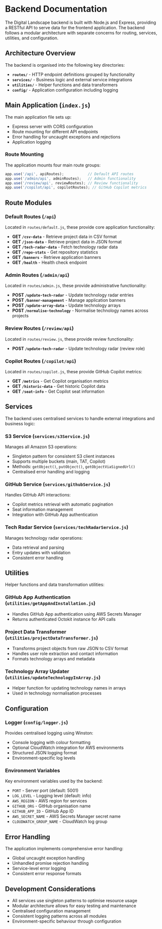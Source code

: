 # Backend Documentation

The Digital Landscape backend is built with Node.js and Express, providing a RESTful API to serve data for the frontend application. The backend follows a modular architecture with separate concerns for routing, services, utilities, and configuration.

## Architecture Overview

The backend is organised into the following key directories:

- **`routes/`** - HTTP endpoint definitions grouped by functionality
- **`services/`** - Business logic and external service integrations
- **`utilities/`** - Helper functions and data transformers
- **`config/`** - Application configuration including logging

## Main Application (`index.js`)

The main application file sets up:

- Express server with CORS configuration
- Route mounting for different API endpoints
- Error handling for uncaught exceptions and rejections
- Application logging

### Route Mounting

The application mounts four main route groups:

```javascript
app.use('/api', apiRoutes);           // Default API routes
app.use('/admin/api', adminRoutes);   // Admin functionality
app.use('/review/api', reviewRoutes); // Review functionality  
app.use('/copilot/api', copilotRoutes); // GitHub Copilot metrics
```

## Route Modules

### Default Routes (`/api`)
Located in `routes/default.js`, these provide core application functionality:

- **GET `/csv-data`** - Retrieve project data in CSV format
- **GET `/json-data`** - Retrieve project data in JSON format
- **GET `/tech-radar-data`** - Fetch technology radar data
- **GET `/repo-stats`** - Get repository statistics
- **GET `/banners`** - Retrieve application banners
- **GET `/health`** - Health check endpoint

### Admin Routes (`/admin/api`)
Located in `routes/admin.js`, these provide administrative functionality:

- **POST `/update-tech-radar`** - Update technology radar entries
- **POST `/banner-management`** - Manage application banners
- **POST `/update-array-data`** - Update technology arrays
- **POST `/normalise-technology`** - Normalise technology names across projects

### Review Routes (`/review/api`)
Located in `routes/review.js`, these provide review functionality:

- **POST `/update-tech-radar`** - Update technology radar (review role)

### Copilot Routes (`/copilot/api`)
Located in `routes/copilot.js`, these provide GitHub Copilot metrics:

- **GET `/metrics`** - Get Copilot organisation metrics
- **GET `/historic-data`** - Get historic Copilot data
- **GET `/seat-info`** - Get Copilot seat information

## Services

The backend uses centralised services to handle external integrations and business logic:

### S3 Service (`services/s3Service.js`)
Manages all Amazon S3 operations:

- Singleton pattern for consistent S3 client instances
- Supports multiple buckets (main, TAT, Copilot)
- Methods: `getObject()`, `putObject()`, `getObjectViaSignedUrl()`
- Centralised error handling and logging

### GitHub Service (`services/githubService.js`)
Handles GitHub API interactions:

- Copilot metrics retrieval with automatic pagination
- Seat information management
- Integration with GitHub App authentication

### Tech Radar Service (`services/techRadarService.js`)
Manages technology radar operations:

- Data retrieval and parsing
- Entry updates with validation
- Consistent error handling

## Utilities

Helper functions and data transformation utilities:

### GitHub App Authentication (`utilities/getAppAndInstallation.js`)
- Handles GitHub App authentication using AWS Secrets Manager
- Returns authenticated Octokit instance for API calls

### Project Data Transformer (`utilities/projectDataTransformer.js`)
- Transforms project objects from raw JSON to CSV format
- Handles user role extraction and contact information
- Formats technology arrays and metadata

### Technology Array Updater (`utilities/updateTechnologyInArray.js`)
- Helper function for updating technology names in arrays
- Used in technology normalisation processes

## Configuration

### Logger (`config/logger.js`)
Provides centralised logging using Winston:

- Console logging with colour formatting
- Optional CloudWatch integration for AWS environments
- Structured JSON logging format
- Environment-specific log levels

### Environment Variables

Key environment variables used by the backend:

- `PORT` - Server port (default: 5001)
- `LOG_LEVEL` - Logging level (default: info)
- `AWS_REGION` - AWS region for services
- `GITHUB_ORG` - GitHub organisation name
- `GITHUB_APP_ID` - GitHub App ID
- `AWS_SECRET_NAME` - AWS Secrets Manager secret name
- `CLOUDWATCH_GROUP_NAME` - CloudWatch log group

## Error Handling

The application implements comprehensive error handling:

- Global uncaught exception handling
- Unhandled promise rejection handling
- Service-level error logging
- Consistent error response formats

## Development Considerations

- All services use singleton patterns to optimise resource usage
- Modular architecture allows for easy testing and maintenance
- Centralised configuration management
- Consistent logging patterns across all modules
- Environment-specific behaviour through configuration
